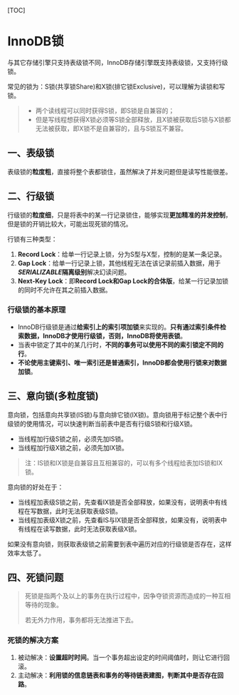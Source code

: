 [TOC]

# InnoDB锁

与其它存储引擎只支持表级锁不同，InnoDB存储引擎既支持表级锁，又支持行级锁。

常见的锁为：S锁(共享锁Share)和X锁(排它锁Exclusive)，可以理解为读锁和写锁。

> - 两个读线程可以同时获得S锁，即S锁是自兼容的；
> - 但是写线程想获得X锁必须等S锁全部释放，且X锁被获取后S锁与X锁都无法被获取，即X锁不是自兼容的，且与S锁互不兼容。

## 一、表级锁

表级锁的**粒度粗**，直接将整个表都锁住，虽然解决了并发问题但是读写性能很差。

## 二、行级锁

行级锁的**粒度细**，只是将表中的某一行记录锁住，能够实现**更加精准的并发控制**，但是锁的开销比较大，可能出现死锁的情况。

行锁有三种类型：

1. **Record Lock**：给单一行记录上锁，分为S型与X型，控制的是某一条记录。
2. **Gap Lock**：给单一行记录上锁，其他线程无法在该记录前插入数据，用于***SERIALIZABLE*隔离级别**解决幻读问题。
3. **Next-Key Lock**：即**Record Lock和Gap Lock的合体版**，给某一行记录加锁的同时不允许在其之前插入数据。

### 行级锁的基本原理

- InnoDB行级锁是通过**给索引上的索引项加锁**来实现的。**只有通过索引条件检索数据，InnoDB才使用行级锁，否则，InnoDB将使用表锁**。
- 当表中锁定了其中的某几行时，**不同的事务可以使用不同的索引锁定不同的行**。
- **不论使用主键索引、唯一索引还是普通索引，InnoDB都会使用行锁来对数据加锁**。

## 三、意向锁(多粒度锁)

意向锁，包括意向共享锁(IS锁)与意向排它锁(IX锁)。意向锁用于标记整个表中行级锁的使用情况，可以快速判断当前表中是否有行级S锁和行级X锁。

- 当线程加行级S锁之前，必须先加IS锁。
- 当线程加行级X锁之前，必须先加IX锁。

> 注：IS锁和IX锁是自兼容且互相兼容的，可以有多个线程给表加IS锁和IX锁。

意向锁的好处在于：

- 当线程加表级S锁之前，先查看IX锁是否全部释放，如果没有，说明表中有线程在写数据，此时无法获取表级S锁。
- 当线程加表级X锁之前，先查看IS与IX锁是否全部释放，如果没有，说明表中有线程在读写数据，此时无法获取表级X锁。

如果没有意向锁，则获取表级锁之前需要到表中遍历对应的行级锁是否存在，这样效率太低了。

## 四、死锁问题

> 死锁是指两个及以上的事务在执行过程中，因争夺锁资源而造成的一种互相等待的现象。
>
> 若无外力作用，事务都将无法推进下去。

### 死锁的解决方案

1. 被动解决：**设置超时时间**。当一个事务超出设定的时间阈值时，则让它进行回滚。
2. 主动解决：**利用锁的信息链表和事务的等待链表建图，判断其中是否存在回路**。













